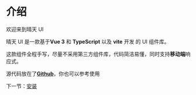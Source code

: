 # 介绍

欢迎来到晴天 UI

晴天 UI 是一款基于<strong>Vue 3</strong>  和 <strong>TypeScript</strong>  以及 <strong>vite</strong> 开发 的 UI 组件库。

这款组件全程手写，尽量不采用第三方组件库，代码简洁易懂，同时支持<strong>移动端</strong>响应式。

源代码放在了<a href=""><strong>Github</strong></a>，你也可以参考使用


下一节：[安装](#/doc/install)